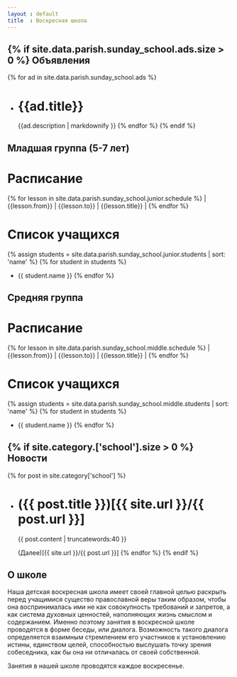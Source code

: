 ```yaml
---
layout : default
title  : Воскресная школа
---
```

{% if site.data.parish.sunday_school.ads.size > 0 %}
Объявления
----------
{% for ad in site.data.parish.sunday_school.ads %} 
* {{ad.title}}
  ============
  {{ad.description | markdownify }}
{% endfor %}
{% endif %}

Младшая группа (5-7 лет)
------------------------

Расписание
==========
{% for lesson in site.data.parish.sunday_school.junior.schedule %} 
| {{lesson.from}} | {{lesson.to}} | {{lesson.title}} |
{% endfor %}

Список учащихся
===============
{% assign students = site.data.parish.sunday_school.junior.students | sort: 'name' %} 
{% for student in students %}
* {{ student.name }}
{% endfor %}

Средняя группа
--------------

Расписание
==========
{% for lesson in site.data.parish.sunday_school.middle.schedule %} 
| {{lesson.from}} | {{lesson.to}} | {{lesson.title}} |
{% endfor %}

Список учащихся
===============

{% assign students = site.data.parish.sunday_school.middle.students | sort: 'name' %} 
{% for student in students %}
* {{ student.name }}
{% endfor %}

{% if site.category.['school'].size > 0 %}
Новости
-------
{% for post in site.category['school'] %}
* ({{ post.title }})[{{ site.url }}/{{ post.url }}]
  =================================================
  {{ post.content | truncatewords:40 }}
  
  (Далее)[{{ site.url }}/{{ post.url }}]
{% endfor %}
{% endif %}

О школе
-------
Наша детская воскресная школа имеет своей главной целью раскрыть перед учащимися существо православной веры таким образом, чтобы она воспринималась ими не как совокупность требований и запретов, а как система духовных ценностей, наполняющих жизнь смыслом и содержанием. Именно поэтому занятия в воскресной школе проводятся в форме беседы, или диалога. Возможность такого диалога определяется взаимным стремлением его участников к установлению истины, единством целей, способностью выслушать точку зрения собеседника, как бы она ни отличалась от своей собственной.

Занятия в нашей школе проводятся каждое воскресенье.